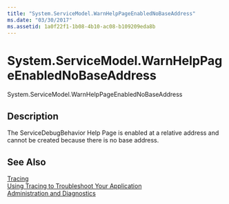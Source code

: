 ```yaml
---
title: "System.ServiceModel.WarnHelpPageEnabledNoBaseAddress"
ms.date: "03/30/2017"
ms.assetid: 1a0f22f1-1b08-4b10-ac08-b109209eda8b
---
```

# System.ServiceModel.WarnHelpPageEnabledNoBaseAddress
System.ServiceModel.WarnHelpPageEnabledNoBaseAddress  
  
## Description  
 The ServiceDebugBehavior Help Page is enabled at a relative address and cannot be created because there is no base address.  
  
## See Also  
 [Tracing](../../../../../docs/framework/wcf/diagnostics/tracing/index.md)  
 [Using Tracing to Troubleshoot Your Application](../../../../../docs/framework/wcf/diagnostics/tracing/using-tracing-to-troubleshoot-your-application.md)  
 [Administration and Diagnostics](../../../../../docs/framework/wcf/diagnostics/index.md)
